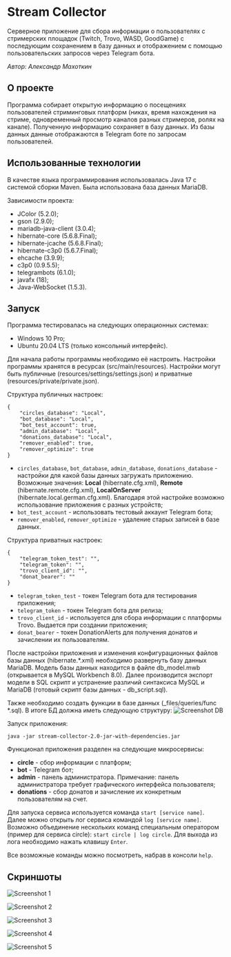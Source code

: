 # Stream Collector
Серверное приложение для сбора информации о пользователях с стримерских площадок (Twitch, Trovo, WASD, GoodGame)
с последующим сохранением в базу данных и отображением с помощью пользовательских запросов через Telegram бота.

*Автор: Александр Махоткин*

## О проекте
Программа собирает открытую информацию о посещениях пользователей стриминговых платформ (никах, время нахождения на стриме, 
одновременный просмотр каналов разных стримеров, ролях на канале). Полученную информацию сохраняет в базу данных. Из базы данных
данные отображаются в Telegram боте по запросам пользователей.

## Использованные технологии
В качестве языка программирования использовалась Java 17 с системой сборки Maven.
Была использована база данных MariaDB.

Зависимости проекта:
- JColor (5.2.0);
- gson (2.9.0);
- mariadb-java-client (3.0.4);
- hibernate-core (5.6.8.Final);
- hibernate-jcache (5.6.8.Final);
- hibernate-c3p0 (5.6.7.Final);
- ehcache (3.9.9);
- c3p0 (0.9.5.5);
- telegrambots (6.1.0);
- javafx (18);
- Java-WebSocket (1.5.3).

## Запуск
Программа тестировалась на следующих операционных системах:
- Windows 10 Pro;
- Ubuntu 20.04 LTS (только консольный интерфейс).

Для начала работы программы необходимо её настроить. Настройки программы хранятся в ресурсах (src/main/resources).
Настройки могут быть публичные (resources/settings/settings.json) и приватные (resources/private/private.json).

Структура публичных настроек:
```
{
    "circles_database": "Local",
    "bot_database": "Local",
    "bot_test_account": true,
    "admin_database": "Local",
    "donations_database": "Local",
    "remover_enabled": true,
    "remover_optimize": true
}
```

- `circles_database`, `bot_database`, `admin_database`, `donations_database` - настройки для какой базы данных загружать приложению. Возможные значения: **Local** (hibernate.cfg.xml),
  **Remote** (hibernate.remote.cfg.xml), **LocalOnServer** (hibernate.local.german.cfg.xml). Благодаря этой настройке возможно использование приложения с разных устройств;
- `bot_test_account` - использовать тестовый аккаунт Telegram бота;
- `remover_enabled`, `remover_optimize` - удаление старых записей в базе данных.

Структура приватных настроек:
```
{
    "telegram_token_test": "",
    "telegram_token": "",
    "trovo_client_id": "",
    "donat_bearer": ""
}
```

- `telegram_token_test` - токен Telegram бота для тестирования приложения;
- `telegram_token` - токен Telegram бота для релиза;
- `trovo_client_id` - используется для сбора информации с платформы Trovo. Выдается при создании приложения;
- `donat_bearer` - токен DonationAlerts для получения донатов и зачислении их пользователям.

После настройки приложения и изменения конфигурационных файлов базы данных (hibernate.*.xml) необходимо развернуть базу данных MariaDB.
Модель базы данных находится в файле db_model.mwb (открывается в MySQL Workbench 8.0). Далее производится экспорт модели в SQL скрипт и устранение различий синтаксиса
MySQL и MariaDB (готовый скрипт базы данных - db_script.sql).

Также необходимо создать функции в базе данных (_files/queries/func *.sql). В итоге БД должна иметь следующую структуру:
![](/_assets/screen_db.png "Screenshot DB")

Запуск приложения:
```
java -jar stream-collector-2.0-jar-with-dependencies.jar
```

Функционал приложения разделен на следующие микросервисы:
- **circle** - сбор информации с платформ;
- **bot** - Telegram бот;
- **admin** - панель администратора. Примечание: панель администратора требует графического интерфейса пользователя;
- **donations** - сбор донатов и зачисление их конкретным пользователям на счет.

Для запуска сервиса используется команда `start [service name]`. Далее можно открыть лог сервиса командой `log [service name]`.
Возможно объединение нескольких команд специальным оператором (пример для сервиса circle): `start circle | log circle`.
Для выхода из лога необходимо нажать клавишу `Enter`.

Все возможные команды можно посмотреть, набрав в консоли `help`.

## Скриншоты
![](/_assets/screen1.png "Screenshot 1")

![](/_assets/screen2.png "Screenshot 2")

![](/_assets/screen3.png "Screenshot 3")

![](/_assets/screen4.png "Screenshot 4")

![](/_assets/screen5.png "Screenshot 5")

